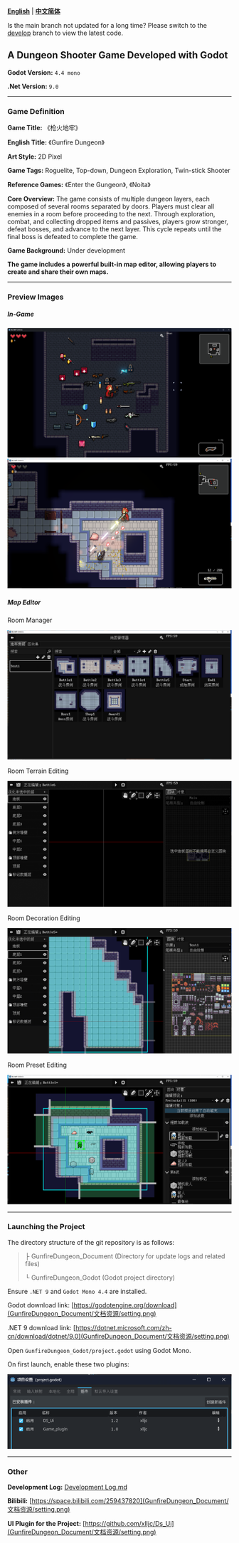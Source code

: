 [**English**](./README.md)  | [**中文简体**](./README-zh.md)

Is the main branch not updated for a long time? Please switch to the [develop](https://github.com/xlljc/GunfireDungeon/tree/develop) branch to view the latest code.



## A Dungeon Shooter Game Developed with Godot  

**Godot Version:** `4.4 mono`  

**.Net Version:** `9.0`  

---
### Game Definition  

**Game Title:** 《枪火地牢》  

**English Title:** 《Gunfire Dungeon》  

**Art Style:** 2D Pixel  

**Game Tags:** Roguelite, Top-down, Dungeon Exploration, Twin-stick Shooter  

**Reference Games:** 《Enter the Gungeon》, 《Noita》  

**Core Overview:** The game consists of multiple dungeon layers, each composed of several rooms separated by doors. Players must clear all enemies in a room before proceeding to the next. Through exploration, combat, and collecting dropped items and passives, players grow stronger, defeat bosses, and advance to the next layer. This cycle repeats until the final boss is defeated to complete the game.  

**Game Background:** Under development  

**The game includes a powerful built-in map editor, allowing players to create and share their own maps.**  

---
### Preview Images  

##### In-Game  

![gif](GunfireDungeon_Document/文档资源/preview0.png)  
![png](GunfireDungeon_Document/文档资源/preview1.png)  

##### Map Editor  

Room Manager  

![png](GunfireDungeon_Document/文档资源/preview2.png)  

Room Terrain Editing  

![png](GunfireDungeon_Document/文档资源/preview3_gif.gif)  

Room Decoration Editing  

![png](GunfireDungeon_Document/文档资源/preview2_gif.gif)  

Room Preset Editing  

![png](GunfireDungeon_Document/文档资源/preview3.png)  

---
### Launching the Project  

The directory structure of the git repository is as follows:  
> ├ GunfireDungeon_Document (Directory for update logs and related files) 
>
> └ GunfireDungeon_Godot (Godot project directory)  

Ensure `.NET 9` and `Godot Mono 4.4` are installed.  

Godot download link: [https://godotengine.org/download](GunfireDungeon_Document/文档资源/setting.png)  

.NET 9 download link: [https://dotnet.microsoft.com/zh-cn/download/dotnet/9.0](GunfireDungeon_Document/文档资源/setting.png)  

Open `GunfireDungeon_Godot/project.godot` using Godot Mono.  

On first launch, enable these two plugins:  

![setting.png](GunfireDungeon_Document/文档资源/setting.png)  

---
### Other  

**Development Log:** [Development Log.md](GunfireDungeon_Document/开发日志.md)  

**Bilibili:** [https://space.bilibili.com/259437820](GunfireDungeon_Document/文档资源/setting.png)  

**UI Plugin for the Project:** [https://github.com/xlljc/Ds_Ui](GunfireDungeon_Document/文档资源/setting.png)  